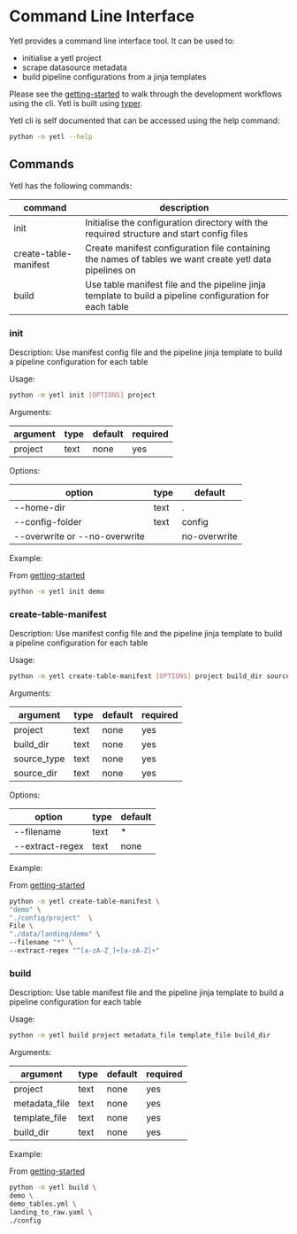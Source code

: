 # Command Line Interface

Yetl provides a command line interface tool. It can be used to:

- initialise a yetl project
- scrape datasource metadata
- build pipeline configurations from a jinja templates

Please see the [getting-started](../tutorial/gettingstarted.md) to walk through the development workflows using the cli. Yetl is built using [typer](https://typer.tiangolo.com/).

Yetl cli is self documented that can be accessed using the help command:

```sh
python -m yetl --help
```

## Commands

Yetl has the following commands:

|command|description|
|-|-|
| init | Initialise the configuration directory with the required structure and start config files |
| create-table-manifest | Create manifest configuration file containing the names of tables we want create yetl data pipelines on |
| build | Use table manifest file and the pipeline jinja template to build a pipeline configuration for each table |

### init

Description: Use manifest config file and the pipeline jinja template to build a pipeline configuration for each table

Usage:

```sh
python -m yetl init [OPTIONS] project 
```

Arguments:

|argument|type|default|required|
|-|-|-|-|
|project|text|none|yes|


Options:

|option|type|default|
|-|-|-|
|--home-dir|text|.|
|--config-folder|text|config|
|--overwrite or --no-overwrite||no-overwrite|

Example:

From [getting-started](../tutorial/gettingstarted.md)

```sh
python -m yetl init demo 
```

### create-table-manifest

Description: Use manifest config file and the pipeline jinja template to build a pipeline configuration for each table

Usage:

```sh
python -m yetl create-table-manifest [OPTIONS] project build_dir source_type source_dir
```

Arguments:

|argument|type|default|required|
|-|-|-|-|
|project|text|none|yes|
|build_dir|text|none|yes|
|source_type|text|none|yes|
|source_dir|text|none|yes|

Options:

|option|type|default|
|-|-|-|
|--filename|text|*|
|--extract-regex|text|none|

Example:

From [getting-started](../tutorial/gettingstarted.md)

```sh
python -m yetl create-table-manifest \
"demo" \
"./config/project"  \
File \
"./data/landing/demo" \
--filename "*" \
--extract-regex "^[a-zA-Z_]+[a-zA-Z]+"
```

### build

Description: Use table manifest file and the pipeline jinja template to build a pipeline configuration for each table

Usage:

```sh
python -m yetl build project metadata_file template_file build_dir
```

Arguments:

|argument|type|default|required|
|-|-|-|-|
|project|text|none|yes|
|metadata_file|text|none|yes|
|template_file|text|none|yes|
|build_dir|text|none|yes|

Example:

From [getting-started](../tutorial/gettingstarted.md)

```sh
python -m yetl build \
demo \
demo_tables.yml \
landing_to_raw.yaml \
./config
```
